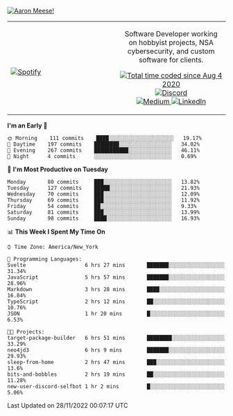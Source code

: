 [![Aaron Meese!](https://user-images.githubusercontent.com/17814535/88975338-a2aabf00-d27f-11ea-963f-8a19608716b4.png)](https://github.com/ajmeese7/readme-ascii "README ASCII")

<!-- Modified from project here: https://github.com/novatorem/novatorem -->
<table width="100%">
  <tr>
  <td width="50%">

&nbsp; <br> [![Spotify](https://ajmeese7.vercel.app/api/spotify)](https://open.spotify.com/user/ajmeese)

  </td>
  <td width="50%">
    <p align="center">
    Software Developer working on hobbyist projects, NSA cybersecurity, and custom software for clients.
    </p>
    <p align="center">
      <a href="https://wakatime.com/@f726891d-3b02-46cd-9b60-e8c59f9e2b14">
        <img src="https://wakatime.com/badge/user/f726891d-3b02-46cd-9b60-e8c59f9e2b14.svg" alt="Total time coded since Aug 4 2020" title="WakaTime" />
      </a>
      <a href="http://link.aaronmeese.com/discord">
        <img src="https://img.shields.io/badge/discord-ajmeese7%234835-369?style=flat-square&logo=discord&logoColor=white&color=purple" alt="Discord" title="Discord">
      </a>
      <br />
      <a href="https://link.aaronmeese.com/medium">
        <img src="https://img.shields.io/badge/medium-ajmeese7-1DB954?style=flat-square&logo=medium&logoColor=white" alt="Medium" title="Medium">
      </a>
      <a href="https://link.aaronmeese.com/linkedin">
        <img src="https://img.shields.io/badge/linkedIn-aaronmeese-1DB954?style=flat-square&logo=linkedin&logoColor=white&color=blue" alt="LinkedIn" title="LinkedIn">
      </a>
    </p>
  </td>

</table>

[//]: <> (The `&nbsp;` is to have Aphelion take up more space)

<!--START_SECTION:waka-->
**I'm an Early 🐤** 

```text
🌞 Morning    111 commits    ████░░░░░░░░░░░░░░░░░░░░░   19.17% 
🌆 Daytime    197 commits    ████████░░░░░░░░░░░░░░░░░   34.02% 
🌃 Evening    267 commits    ███████████░░░░░░░░░░░░░░   46.11% 
🌙 Night      4 commits      ░░░░░░░░░░░░░░░░░░░░░░░░░   0.69%

```
📅 **I'm Most Productive on Tuesday** 

```text
Monday       80 commits     ███░░░░░░░░░░░░░░░░░░░░░░   13.82% 
Tuesday      127 commits    █████░░░░░░░░░░░░░░░░░░░░   21.93% 
Wednesday    70 commits     ███░░░░░░░░░░░░░░░░░░░░░░   12.09% 
Thursday     69 commits     ███░░░░░░░░░░░░░░░░░░░░░░   11.92% 
Friday       54 commits     ██░░░░░░░░░░░░░░░░░░░░░░░   9.33% 
Saturday     81 commits     ███░░░░░░░░░░░░░░░░░░░░░░   13.99% 
Sunday       98 commits     ████░░░░░░░░░░░░░░░░░░░░░   16.93%

```


📊 **This Week I Spent My Time On** 

```text
⌚︎ Time Zone: America/New_York

💬 Programming Languages: 
Svelte                   6 hrs 27 mins       ███████░░░░░░░░░░░░░░░░░░   31.34% 
JavaScript               5 hrs 57 mins       ███████░░░░░░░░░░░░░░░░░░   28.96% 
Markdown                 3 hrs 28 mins       ████░░░░░░░░░░░░░░░░░░░░░   16.84% 
TypeScript               2 hrs 12 mins       ██░░░░░░░░░░░░░░░░░░░░░░░   10.76% 
JSON                     1 hr 20 mins        █░░░░░░░░░░░░░░░░░░░░░░░░   6.53%

🐱‍💻 Projects: 
target-package-builder   6 hrs 51 mins       ████████░░░░░░░░░░░░░░░░░   33.29% 
neo4jd3                  6 hrs 9 mins        ███████░░░░░░░░░░░░░░░░░░   29.93% 
sleep-from-home          2 hrs 47 mins       ███░░░░░░░░░░░░░░░░░░░░░░   13.6% 
bits-and-bobbles         2 hrs 19 mins       ██░░░░░░░░░░░░░░░░░░░░░░░   11.28% 
new-user-discord-selfbot 1 hr 2 mins         █░░░░░░░░░░░░░░░░░░░░░░░░   5.06%

```


 Last Updated on 28/11/2022 00:07:17 UTC
<!--END_SECTION:waka-->
